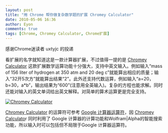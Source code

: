 ```yaml
---
layout: post
title: "用 Chrome 帮你做复杂数学题的扩展 Chromey Calculator"
date: 2010-05-06 16:36
author: Eyon
comments: true
tags: [Chrome, Chromey Calculator, Chrome扩展]
---
```

感谢Chrome迷读者 uxtyjc 的投递

看扩展的名字就知道这是一款计算器扩展，不过值得一提的是 [Chromey Calculator](https://chrome.google.com/extensions/detail/acgimceffoceigocablmjdpebeodphgc?hl=zh-cn) 这款扩展数学运算功能十分强大，支持中英文输入。例如输入“mass of 156 liter of hydrogen at 350 atm and 20 deg c”就能算出相应的质量；输入“32开5次方”就能算出结果“2”。此外还支持代数运算，例如输入“a=20，b=30，a*b”，输出结果为“600”(注意用全英输入)。复杂的方程也能求解。同时还能对输入的英文单词给出英文解释。对简单的算术运算更是完全支持。

<a href="http://img.chromi.org/2010/05/Chromey-Calculator.png">![](http://img.chromi.org/2010/05/Chromey-Calculator-550x430.png "Chromey Calculator")</a>

[Chromey Calculator](https://chrome.google.com/extensions/detail/acgimceffoceigocablmjdpebeodphgc?hl=zh-cn) 的运算符可参考 [Google 计算器运算符](http://www.google.cn/intl/zh-CN/help/calculator.html)，因 [Chromey Calculato](https://chrome.google.com/extensions/detail/acgimceffoceigocablmjdpebeodphgc?hl=zh-cn)r 同时利用了 Google 计算器的计算功能和Wolfram|Alpha的智能搜索功能，所以输入时可以包括但不局限于Google 计算器运算符。




